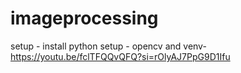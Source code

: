# imageprocessing

setup - install python
setup - opencv and venv-  https://youtu.be/fclTFQQvQFQ?si=rOlyAJ7PpG9D1Ifu

